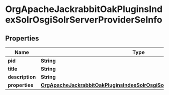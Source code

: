 
# OrgApacheJackrabbitOakPluginsIndexSolrOsgiSolrServerProviderSeInfo

## Properties
Name | Type | Description | Notes
------------ | ------------- | ------------- | -------------
**pid** | **String** |  |  [optional]
**title** | **String** |  |  [optional]
**description** | **String** |  |  [optional]
**properties** | [**OrgApacheJackrabbitOakPluginsIndexSolrOsgiSolrServerProviderSeProperties**](OrgApacheJackrabbitOakPluginsIndexSolrOsgiSolrServerProviderSeProperties.md) |  |  [optional]



